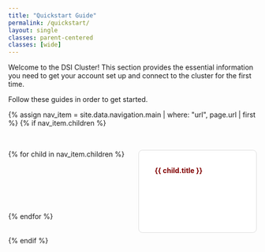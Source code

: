 ```yaml
---
title: "Quickstart Guide"
permalink: /quickstart/
layout: single
classes: parent-centered
classes: [wide]
---
```


Welcome to the DSI Cluster! This section provides the essential information you need to get your account set up and connect to the cluster for the first time.

Follow these guides in order to get started.

<style>
.tile-grid {
  display: grid;
  grid-template-columns: repeat(3, 1fr); /* 3 tiles per row */
  gap: 1.5rem;
  padding: 2rem 0;
  list-style: none;
  margin: 0 auto;
  max-width: 1024px; /* Center the grid on wider screens */
}

/* Responsive behavior for smaller screens */
@media (max-width: 1024px) {
  .tile-grid {
    grid-template-columns: repeat(2, 1fr);
  }
}
@media (max-width: 600px) {
  .tile-grid {
    grid-template-columns: 1fr;
  }
}

.tile {
  display: block;
  padding: 2rem;
  border: 1px solid #ddd;
  border-radius: 8px;
  text-decoration: none;
  color: inherit;
  background-color: #fff;
  transition: transform 0.2s, box-shadow 0.2s;
  height: 100%;
}
.tile:hover {
  transform: translateY(-5px);
  box-shadow: 0 4px 12px rgba(0,0,0,0.1);
  text-decoration: none;
}
.tile h4 {
  margin-top: 0;
  color: #800000;
}
</style>

{% assign nav_item = site.data.navigation.main | where: "url", page.url | first %}
{% if nav_item.children %}
<div class="tile-grid">
  {% for child in nav_item.children %}
    <a href="{{ child.url | relative_url }}" class="tile">
      <h4>{{ child.title }}</h4>
    </a>
  {% endfor %}
</div>
{% endif %}

